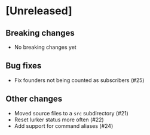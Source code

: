 # [Unreleased]
## Breaking changes
- No breaking changes yet

## Bug fixes
- Fix founders not being counted as subscribers (#25)

## Other changes
- Moved source files to a `src` subdirectory (#21)
- Reset lurker status more often (#22)
- Add support for command aliases (#24)